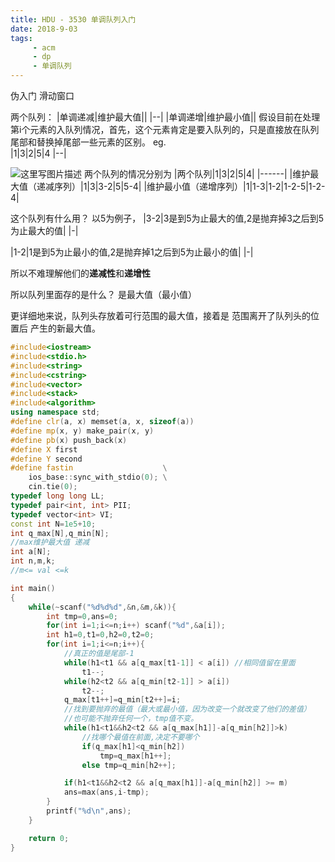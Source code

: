 ```yaml
---
title: HDU - 3530 单调队列入门
date: 2018-9-03
tags:
     - acm
     - dp
     - 单调队列
---
```



伪入门 滑动窗口
<!--more-->
两个队列：
|单调递减|维护最大值||
|--|
|单调递增|维护最小值||
假设目前在处理第i个元素的入队列情况，首先，这个元素肯定是要入队列的，只是直接放在队列尾部和替换掉尾部一些元素的区别。
eg.  
|1|3|2|5|4
|--|

![这里写图片描述](https://img-blog.csdn.net/20180902201851461?watermark/2/text/aHR0cHM6Ly9ibG9nLmNzZG4ubmV0L3d5eHh6c3k=/font/5a6L5L2T/fontsize/400/fill/I0JBQkFCMA==/dissolve/70)
两个队列的情况分别为
|两个队列|1|3|2|5|4|
|------|
|维护最大值（递减序列）|1|3|3-2|5|5-4|
|维护最小值（递增序列）|1|1-3|1-2|1-2-5|1-2-4|

这个队列有什么用？
以5为例子，
|3-2|3是到5为止最大的值,2是抛弃掉3之后到5为止最大的值|
|-|

|1-2|1是到5为止最小的值,2是抛弃掉1之后到5为止最小的值|
|-|

所以不难理解他们的**递减性**和**递增性**

所以队列里面存的是什么？
是最大值（最小值）

更详细地来说，队列头存放着可行范围的最大值，接着是 范围离开了队列头的位置后 产生的新最大值。

```c++
#include<iostream>
#include<stdio.h>
#include<string>
#include<cstring>
#include<vector>
#include<stack>
#include<algorithm>
using namespace std;
#define clr(a, x) memset(a, x, sizeof(a))
#define mp(x, y) make_pair(x, y)
#define pb(x) push_back(x)
#define X first
#define Y second
#define fastin                    \
    ios_base::sync_with_stdio(0); \
    cin.tie(0);
typedef long long LL;
typedef pair<int, int> PII;
typedef vector<int> VI;
const int N=1e5+10;
int q_max[N],q_min[N];
//max维护最大值 递减
int a[N];
int n,m,k;
//m<= val <=k

int main()
{
    while(~scanf("%d%d%d",&n,&m,&k)){
        int tmp=0,ans=0;
        for(int i=1;i<=n;i++) scanf("%d",&a[i]);
        int h1=0,t1=0,h2=0,t2=0;
        for(int i=1;i<=n;i++){
            //真正的值是尾部-1
            while(h1<t1 && a[q_max[t1-1]] < a[i]) //相同值留在里面
                t1--;
            while(h2<t2 && a[q_min[t2-1]] > a[i])
                t2--;
            q_max[t1++]=q_min[t2++]=i;
            //找到要抛弃的最值（最大或最小值，因为改变一个就改变了他们的差值）
            //也可能不抛弃任何一个，tmp值不变。
            while(h1<t1&&h2<t2 && a[q_max[h1]]-a[q_min[h2]]>k)
                //找哪个最值在前面,决定不要哪个
                if(q_max[h1]<q_min[h2])
                    tmp=q_max[h1++];
                else tmp=q_min[h2++];

            if(h1<t1&&h2<t2 && a[q_max[h1]]-a[q_min[h2]] >= m)
            ans=max(ans,i-tmp);
        }
        printf("%d\n",ans);
    }

    return 0;
}


```